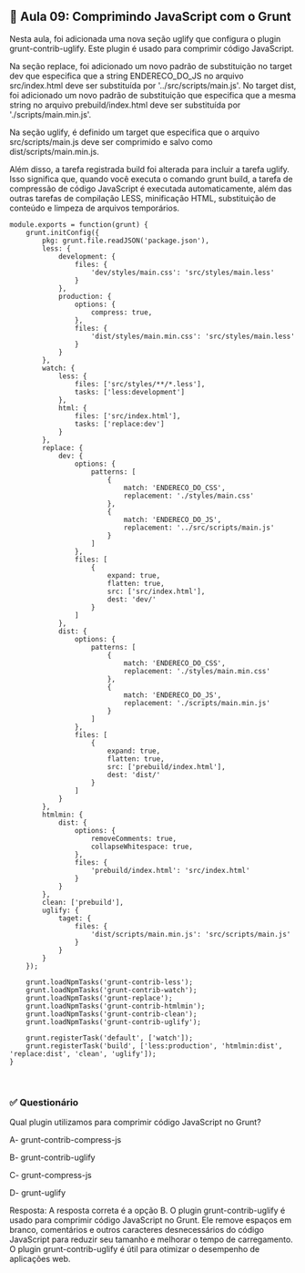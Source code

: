## 📝 Aula 09: Comprimindo JavaScript com o Grunt
Nesta aula, foi adicionada uma nova seção uglify que configura o plugin grunt-contrib-uglify. Este plugin é usado para comprimir código JavaScript.

Na seção replace, foi adicionado um novo padrão de substituição no target dev que especifica que a string ENDERECO_DO_JS no arquivo src/index.html deve ser substituída por '../src/scripts/main.js'. No target dist, foi adicionado um novo padrão de substituição que especifica que a mesma string no arquivo prebuild/index.html deve ser substituída por './scripts/main.min.js'.

Na seção uglify, é definido um target que especifica que o arquivo src/scripts/main.js deve ser comprimido e salvo como dist/scripts/main.min.js.

Além disso, a tarefa registrada build foi alterada para incluir a tarefa uglify. Isso significa que, quando você executa o comando grunt build, a tarefa de compressão de código JavaScript é executada automaticamente, além das outras tarefas de compilação LESS, minificação HTML, substituição de conteúdo e limpeza de arquivos temporários.

```
module.exports = function(grunt) {
    grunt.initConfig({
        pkg: grunt.file.readJSON('package.json'),
        less: {
            development: {
                files: {
                    'dev/styles/main.css': 'src/styles/main.less'
                }
            },
            production: {
                options: {
                    compress: true,
                },
                files: {
                    'dist/styles/main.min.css': 'src/styles/main.less'
                }
            }
        },
        watch: {
            less: {
                files: ['src/styles/**/*.less'],
                tasks: ['less:development']
            },
            html: {
                files: ['src/index.html'],
                tasks: ['replace:dev']
            }
        },
        replace: {
            dev: {
                options: {
                    patterns: [
                        {
                            match: 'ENDERECO_DO_CSS',
                            replacement: './styles/main.css'
                        },
                        {
                            match: 'ENDERECO_DO_JS',
                            replacement: '../src/scripts/main.js'
                        }
                    ]
                },
                files: [
                    {
                        expand: true,
                        flatten: true,
                        src: ['src/index.html'],
                        dest: 'dev/'
                    }
                ]
            },
            dist: {
                options: {
                    patterns: [
                        {
                            match: 'ENDERECO_DO_CSS',
                            replacement: './styles/main.min.css'
                        },
                        {
                            match: 'ENDERECO_DO_JS',
                            replacement: './scripts/main.min.js'
                        }
                    ]
                },
                files: [
                    {
                        expand: true,
                        flatten: true,
                        src: ['prebuild/index.html'],
                        dest: 'dist/'
                    }
                ]
            }
        },
        htmlmin: {
            dist: {
                options: {
                    removeComments: true,
                    collapseWhitespace: true,
                },
                files: {
                    'prebuild/index.html': 'src/index.html'
                }
            }
        },
        clean: ['prebuild'],
        uglify: {
            taget: {
                files: {
                    'dist/scripts/main.min.js': 'src/scripts/main.js'
                }
            }
        }
    });

    grunt.loadNpmTasks('grunt-contrib-less');
    grunt.loadNpmTasks('grunt-contrib-watch');
    grunt.loadNpmTasks('grunt-replace');
    grunt.loadNpmTasks('grunt-contrib-htmlmin');
    grunt.loadNpmTasks('grunt-contrib-clean');
    grunt.loadNpmTasks('grunt-contrib-uglify');

    grunt.registerTask('default', ['watch']);
    grunt.registerTask('build', ['less:production', 'htmlmin:dist', 'replace:dist', 'clean', 'uglify']);
}
```

<br>

### ✅ Questionário
Qual plugin utilizamos para comprimir código JavaScript no Grunt?

A- grunt-contrib-compress-js

B- grunt-contrib-uglify

C- grunt-compress-js

D- grunt-uglify

Resposta: A resposta correta é a opção B. O plugin grunt-contrib-uglify é usado para comprimir código JavaScript no Grunt. Ele remove espaços em branco, comentários e outros caracteres desnecessários do código JavaScript para reduzir seu tamanho e melhorar o tempo de carregamento. O plugin grunt-contrib-uglify é útil para otimizar o desempenho de aplicações web.